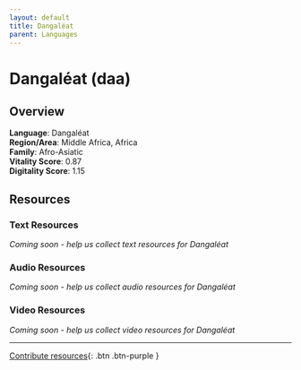 ```yaml
---
layout: default
title: Dangaléat
parent: Languages
---
```


# Dangaléat (daa)

## Overview

**Language**: Dangaléat  
**Region/Area**: Middle Africa, Africa  
**Family**: Afro-Asiatic  
**Vitality Score**: 0.87  
**Digitality Score**: 1.15  

## Resources

### Text Resources
*Coming soon - help us collect text resources for Dangaléat*

### Audio Resources
*Coming soon - help us collect audio resources for Dangaléat*

### Video Resources
*Coming soon - help us collect video resources for Dangaléat*

---

[Contribute resources](https://fairtrain.github.io/){: .btn .btn-purple }
